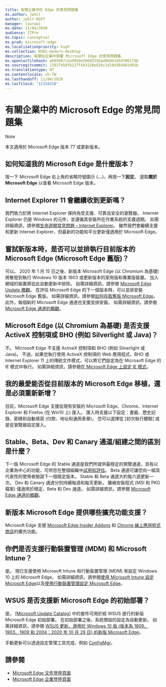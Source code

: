 ```yaml
---
title: 有關企業中的 Edge 的常見問題集
ms.author: jwhit
author: jwhit-MSFT
manager: laurawi
ms.date: 11/04/2020
audience: ITPro
ms.topic: conceptual
ms.prod: microsoft-edge
ms.localizationpriority: high
ms.collection: M365-modern-desktop
description: 有關在企業中部署 Microsoft Edge 的常見問題集
ms.openlocfilehash: e689967cbad950e2969535bad0dd63d5d7081798
ms.sourcegitcommit: 12827458f6217f443128e826c1d18d36d401d03b
ms.translationtype: HT
ms.contentlocale: zh-TW
ms.lasthandoff: 11/04/2020
ms.locfileid: "11154318"
---
```

# 有關企業中的 Microsoft Edge 的常見問題集

> [!NOTE]
> 本文適用於 Microsoft Edge 版本 77 或更新版本。

## 如何知道我的 Microsoft Edge 是什麼版本？

按一下 Microsoft Edge 右上角的省略符號圖示 (**…**)，再按一下**設定**。 選取**關於 Microsoft Edge** 以查看 Microsoft Edge 版本。

## Internet Explorer 11 會繼續收到更新嗎？

我們致力於將 Internet Explorer 保持為受支援、可靠且安全的瀏覽器。 Internet Explorer 仍是 Windows 的元件，並遵循其安裝所在作業系統的支援週期。 如需詳細資訊，請參閱[生命週期常見問題 – Internet Explorer](https://support.microsoft.com/help/17454/)。 雖然我們會繼續支援和更新 Internet Explorer，但最新的功能和平台更新僅適用於 Microsoft Edge。

## 嘗試新版本時，是否可以並排執行目前版本的 Microsoft Edge (Microsoft Edge 舊版)？

可以。 2020 年 1 月 15 日之後，新版本 Microsoft Edge (以 Chromium 為基礎) 將散發到執行 Windows 10 版本 1803 或更新版本的家用版和專業版裝置。 加入網域的裝置將從此自動更新中排除。 如需詳細資訊，請參閱 [Microsoft Edge Update 概觀](https://docs.microsoft.com/deployedge/microsoft-edge-blocker-toolkit#overview)。 在評估 Microsoft Edge 的下一個版本時，可以並排安裝 Microsoft Edge 舊版。 如需詳細資訊，請參閱[如何存取舊版 Microsoft Edge](https://docs.microsoft.com/deployedge/microsoft-edge-sysupdate-access-old-edge)。 此外，每個新的 Microsoft Edge 通道也支援並排安裝。 如需詳細資訊，請參閱 [Microsoft Edge 通道的概觀](https://docs.microsoft.com/deployedge/microsoft-edge-channels)。

## Microsoft Edge (以 Chromium 為基礎) 是否支援 ActiveX 控制項或 BHO (例如 Silverlight 或 Java)？

不。 Microsoft Edge 不支援 ActiveX 控制項和 BHO (例如 Silverlight 或 Java)。 不過，如果您執行使用 ActiveX 控制項的 Web 應用程式、BHO 或 Internet Explorer 11 上的傳統文件模式，可以將它們設定為在 Microsoft Edge 的 IE 模式中執行。 如需詳細資訊，請參閱[在 Microsoft Edge 上設定 IE 模式](https://docs.microsoft.com/DeployEdge/edge-ie-mode)。

## 我的最愛能否從目前版本的 Microsoft Edge 移植，還是必須重新新增？

目前，Microsoft Edge 支援從現有安裝的 Microsoft Edge、Chrome、Internet Explorer 和 Firefox (在 Win10 上) 匯入。 匯入時支援以下設定：書籤、歷史記錄、密碼和自動填寫 (付款、地址和通用表單)。 您可以選擇從 [初次執行體驗] 或是從瀏覽器設定匯入。  

## Stable、Beta、Dev 和 Canary 通道/組建之間的區別是什麼？

下一版 Microsoft Edge 的 Stable 通道是我們所提供最穩定的預覽通道，具有以企業為中心的功能，可供您在整個組織中[試用和評估](https://aka.ms/EdgeEnterprise)。 Beta 通道可讓您向一組具代表性的使用者驗證下一個穩定版本。 Stable 和 Beta 通道大約每六週更新一次。 Dev 和 Canary 通道分別持續每週和每天更新。 離線安裝程式 (MSI 和 PKG 檔案) 僅適用於穩定、Beta 和 Dev 通道。 如需詳細資訊，請參閱 [Microsoft Edge 通道的概觀](https://docs.microsoft.com/deployedge/microsoft-edge-channels)。

## 新版本 Microsoft Edge 提供哪些擴充功能支援？

Microsoft Edge 支援 [Microsoft Edge Insider Addons](https://go.microsoft.com/fwlink/?linkid=2081222) 和 [Chrome 線上應用程式商店](https://go.microsoft.com/fwlink/?linkid=2072338)的擴充功能。

## 你們是否支援行動裝置管理 (MDM) 和 Microsoft Intune？

是。 現已支援使用 Microsoft Intune 和行動裝置管理 (MDM) 來設定 Windows 10 上的 Microsoft Edge。 如需詳細資訊，請參閱[使用 Microsoft Intune 設定 Microsoft Edge](configure-edge-with-intune.md)以及[使用行動裝置管理設定 Microsoft Edge](configure-edge-with-mdm.md)。

## WSUS 是否支援新 Microsoft Edge 的初始部署？

是。 [[Microsoft Update Catalog]](https://www.catalog.update.microsoft.com/Search.aspx?q=the%20new%20microsoft%20edge%20for%20windows) 中的套件可用於經 WSUS 進行的新版 Microsoft Edge 初始部署。 在初始部署之後，系統預設的設定為自動更新。 如需詳細資訊，請參閱 [WSUS 更新，適用於 Windows 10 版 (版本為 1809、1903、1909 和 2004：2020 年 10 月 29 日) 的新版 Microsoft Edge](https://support.microsoft.com/help/4584642/update-in-wsus-for-the-new-microsoft-edge)。

手動更新可以透過設定管理工具完成，例如 [ConfigMgr](https://docs.microsoft.com/configmgr/apps/deploy-use/deploy-edge?toc=https://docs.microsoft.com/DeployEdge/toc.json&bc=https://docs.microsoft.com/DeployEdge/breadcrumb/toc.json)。

## 請參閱

- [Microsoft Edge 文件登陸頁面](https://docs.microsoft.com/DeployEdge/)
- [Microsoft Edge 企業登陸頁面](https://aka.ms/EdgeEnterprise)
